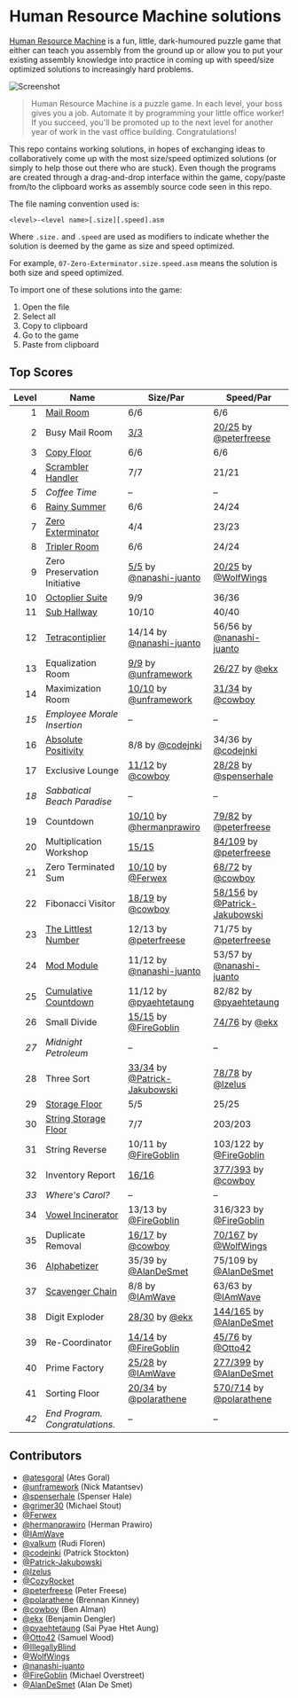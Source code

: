 # Human Resource Machine solutions

[Human Resource Machine](http://tomorrowcorporation.com/humanresourcemachine) is a fun, little, dark-humoured puzzle game that either can teach you assembly from the ground up or allow you to put your existing assembly knowledge into practice in coming up with speed/size optimized solutions to increasingly hard problems.

![Screenshot](http://tomorrowcorporation.com/blog/wp-content/themes/tcTheme2/images/hrm/screenshots/hrm_04.png)

> Human Resource Machine is a puzzle game. In each level, your boss gives you a job. Automate it by programming your little office worker! If you succeed, you'll be promoted up to the next level for another year of work in the vast office building. Congratulations!

This repo contains working solutions, in hopes of exchanging ideas to collaboratively come up with the most size/speed optimized solutions (or simply to help those out there who are stuck). Even though the programs are created through a drag-and-drop interface within the game, copy/paste from/to the clipboard works as assembly source code seen in this repo.

The file naming convention used is:

`<level>-<level name>[.size][.speed].asm`

Where `.size.` and `.speed` are used as modifiers to indicate whether the solution is deemed by the game as size and speed optimized.

For example, `07-Zero-Exterminator.size.speed.asm` means the solution is both size and speed optimized.

To import one of these solutions into the game:

1. Open the file
2. Select all
3. Copy to clipboard
4. Go to the game
5. Paste from clipboard

## Top Scores

| Level | Name | Size/Par | Speed/Par |
| ----: | ---- | -------- | --------- |
| 1 | [Mail Room](01-Mail-Room.size.speed.asm) | 6/6 | 6/6 |
| 2 | Busy Mail Room | [3/3](02-Busy-Mail-Room.size.asm) | [20/25](02-Busy-Mail-Room.speed.asm) by [@peterfreese](https://github.com/peterfreese) |
| 3 | [Copy Floor](03-Copy-Floor.size.speed.asm) | 6/6 | 6/6 |
| 4 | [Scrambler Handler](04-Scrambler-Handler.size.speed.asm) | 7/7 | 21/21 |
| _5_ | _Coffee Time_ | &ndash; | &ndash; |
| 6 | [Rainy Summer](06-Rainy-Summer.size.speed.asm) | 6/6 | 24/24 |
| 7 | [Zero Exterminator](07-Zero-Exterminator.size.speed.asm) | 4/4 | 23/23 |
| 8 | [Tripler Room](08-Tripler-Room.size.speed.asm) | 6/6 | 24/24 |
| 9 | Zero Preservation Initiative | [5/5](09-Zero-Preservation-Initiative.size.asm) by [@nanashi-juanto](https://github.com/nanashi-juanto) | [20/25](09-Zero-Preservation-Initiative.speed.asm) by [@WolfWings](https://github.com/WolfWings) |
| 10 | [Octoplier Suite](10-Octoplier-Suite.size.speed.asm) | 9/9 | 36/36 |
| 11 | [Sub Hallway](11-Sub-Hallway.size.speed.asm) | 10/10 | 40/40 |
| 12 | [Tetracontiplier](12-Tetracontiplier.size.speed.asm) | 14/14 by [@nanashi-juanto](https://github.com/nanashi-juanto) | 56/56 by [@nanashi-juanto](https://github.com/nanashi-juanto) |
| 13 | Equalization Room | [9/9](13-Equalization-Room.size.asm) by [@unframework](https://github.com/unframework) | [26/27](13-Equalization-Room.speed.asm) by [@ekx](https://github.com/ekx) |
| 14 | Maximization Room | [10/10](14-Maximization-Room.size.asm) by [@unframework](https://github.com/unframework) | [31/34](14-Maximization-Room.speed.asm) by [@cowboy](https://github.com/cowboy) |
| _15_ | _Employee Morale Insertion_ | &ndash; | &ndash; |
| 16 | [Absolute Positivity](16-Absolute-Positivity.size.speed.asm) | 8/8 by [@codejnki](https://github.com/codejnki) | 34/36 by [@codejnki](https://github.com/codejnki) |
| 17 | Exclusive Lounge | [11/12](17-Exclusive-Lounge.size.asm) by [@cowboy](https://github.com/cowboy) | [28/28](17-Exclusive-Lounge.speed.asm) by [@spenserhale](https://github.com/spenserhale) |
| _18_ | _Sabbatical Beach Paradise_ | &ndash; | &ndash; |
| 19 | Countdown | [10/10](19-Countdown.size.asm) by [@hermanprawiro](https://github.com/hermanprawiro) | [79/82](19-Countdown.speed.asm) by [@peterfreese](https://github.com/peterfreese) |
| 20 | Multiplication Workshop | [15/15](20-Multiplication-Workshop.size.asm) | [84/109](20-Multiplication-Workshop.speed.asm) by [@peterfreese](https://github.com/peterfreese) |
| 21 | Zero Terminated Sum | [10/10](21-Zero-Terminated-Sum.size.asm) by [@Ferwex](https://github.com/Ferwex) | [68/72](21-Zero-Terminated-Sum.speed.asm) by [@cowboy](https://github.com/cowboy)|
| 22 | Fibonacci Visitor | [18/19](22-Fibonacci-Visitor.size.asm) by [@cowboy](https://github.com/cowboy) | [ 58/156](22-Fibonacci-Visitor.speed.asm) by [@Patrick-Jakubowski](https://github.com/Patrick-Jakubowski) |
| 23 | [The Littlest Number](23-The-Littlest-Number.size.speed.asm) | 12/13 by [@peterfreese](https://github.com/peterfreese) | 71/75 by [@peterfreese](https://github.com/peterfreese) |
| 24 | [Mod Module](24-Mod-Module.size.speed.asm) | 11/12 by [@nanashi-juanto](https://github.com/nanashi-juanto) | 53/57 by [@nanashi-juanto](https://github.com/nanashi-juanto) |
| 25 | [Cumulative Countdown](25-Cumulative-Countdown.size.speed.asm) | 11/12 by [@pyaehtetaung](https://github.com/pyaehtetaung) | 82/82 by [@pyaehtetaung](https://github.com/pyaehtetaung) |
| 26 | Small Divide | [15/15](26-Small-Divide.size.asm) by [@FireGoblin](https://github.com/FireGoblin) | [74/76](26-Small-Divide.speed.asm) by [@ekx](https://github.com/ekx) |
| _27_ | _Midnight Petroleum_ | &ndash; | &ndash; |
| 28 | Three Sort | [33/34](28-Three-Sort.size.asm) by [@Patrick-Jakubowski](https://github.com/Patrick-Jakubowski) | [78/78](28-Three-Sort.speed.asm) by [@lzelus](https://github.com/lzelus) |
| 29 | [Storage Floor](29-Storage-Floor.size.speed.asm) | 5/5 | 25/25 |
| 30 | [String Storage Floor](30-String-Storage-Floor.size.speed.asm) | 7/7 | 203/203 |
| 31 | String Reverse | 10/11 by [@FireGoblin](https://github.com/FireGoblin) | 103/122 by [@FireGoblin](https://github.com/FireGoblin) |
| 32 | Inventory Report | [16/16](32-Inventory-Report.size.asm) | [377/393](32-Inventory-Report.speed.asm) by [@cowboy](https://github.com/cowboy) |
| _33_ | _Where's Carol?_ | &ndash; | &ndash; |
| 34 | [Vowel Incinerator](34-Vowel-Incinerator.size.speed.asm) | 13/13 by [@FireGoblin](https://github.com/FireGoblin) | 316/323 by [@FireGoblin](https://github.com/FireGoblin) |
| 35 | Duplicate Removal | [16/17](35-Duplicate-Removal.size.asm) by [@cowboy](https://github.com/cowboy) | [70/167](35-Duplicate-Removal.speed.asm) by [@WolfWings](https://github.com/WolfWings) |
| 36 | [Alphabetizer](36-Alphabetizer.size.speed.asm) | 35/39 by [@AlanDeSmet](https://github.com/AlanDeSmet) | 75/109 by [@AlanDeSmet](https://github.com/AlanDeSmet) |
| 37 | [Scavenger Chain](37-Scavenger-Chain.size.speed.asm) | 8/8 by [@IAmWave](https://github.com/IAmWave) | 63/63 by [@IAmWave](https://github.com/IAmWave) |
| 38 | Digit Exploder | [28/30](38-Digit-Exploder.size.asm) by [@ekx](https://github.com/ekx) | [144/165](38-Digit-Exploder.speed.asm) by [@AlanDeSmet](https://github.com/AlanDeSmet) |
| 39 | Re-Coordinator | [14/14](39-Re-Coordinator.size.asm) by [@FireGoblin](https://github.com/FireGoblin) | [45/76](39-Re-Coordinator.speed.asm) by [@Otto42](https://github.com/Otto42) |
| 40 | Prime Factory | [25/28](40-Prime-Factory.size.asm) by [@IAmWave](https://github.com/IAmWave) | [277/399](40-Prime-Factory.speed.asm) by [@AlanDeSmet](https://github.com/AlanDeSmet) |
| 41 | Sorting Floor | [20/34](41-Sorting-Floor.size.asm) by [@polarathene](https://github.com/polarathene) | [570/714](41-Sorting-Floor.speed.asm) by [@polarathene](https://github.com/polarathene) |
| _42_ | _End Program. Congratulations._ | &ndash; | &ndash; |

## Contributors

* [@atesgoral](https://github.com/atesgoral) (Ates Goral)
* [@unframework](https://github.com/unframework) (Nick Matantsev)
* [@spenserhale](https://github.com/spenserhale) (Spenser Hale)
* [@grimer30](https://github.com/grimer30) (Michael Stout)
* [@Ferwex](https://github.com/Ferwex)
* [@hermanprawiro](https://github.com/hermanprawiro) (Herman Prawiro)
* [@IAmWave](https://github.com/IAmWave)
* [@valkum](https://github.com/valkum) (Rudi Floren)
* [@codejnki](https://github.com/codejnki) (Patrick Stockton)
* [@Patrick-Jakubowski](https://github.com/Patrick-Jakubowski)
* [@lzelus](https://github.com/lzelus)
* [@CozyRocket](https://github.com/CozyRocket)
* [@peterfreese](https://github.com/peterfreese) (Peter Freese)
* [@polarathene](https://github.com/polarathene) (Brennan Kinney)
* [@cowboy](https://github.com/cowboy) (Ben Alman)
* [@ekx](https://github.com/ekx) (Benjamin Dengler)
* [@pyaehtetaung](https://github.com/pyaehtetaung) (Sai Pyae Htet Aung)
* [@Otto42](https://github.com/Otto42) (Samuel Wood)
* [@IllegallyBlind](https://github.com/IllegallyBlind)
* [@WolfWings](https://github.com/WolfWings)
* [@nanashi-juanto](https://github.com/nanashi-juanto)
* [@FireGoblin](https://github.com/FireGoblin) (Michael Overstreet)
* [@AlanDeSmet](https://github.com/AlanDeSmet) (Alan De Smet)
